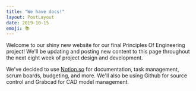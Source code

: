 ```yaml
---
title: "We have docs!"
layout: PostLayout
date: 2019-10-15
emoji: 📚
---
```


Welcome to our shiny new website for our final Principles Of Engineering project! We'll be updating and posting new content to this page throughout the next eight week of project design and development.

We've decided to use [Notion.so](http://notion.so) for documentation, task management, scrum boards, budgeting, and more. We'll also be using Github for source control and Grabcad for CAD model management.